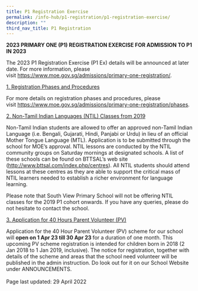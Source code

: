 ```yaml
---
title: P1 Registration Exercise
permalink: /info-hub/p1-registration/p1-registration-exercise/
description: ""
third_nav_title: P1 Registration
---
```

<p><strong>2023 PRIMARY ONE (P1) REGISTRATION EXERCISE FOR ADMISSION TO P1 IN 2023</strong></p>
<p>The 2023 P1 Registration Exercise (P1 Ex) details will be announced at later date. For more information, please visit&nbsp;<a href="https://www.moe.gov.sg/admissions/primary-one-registration/" target="_blank" rel="noopener">https://www.moe.gov.sg/admissions/primary-one-registration/</a>.</p>
<p><u>1. Registration Phases and Procedures</u></p>
<p>For more details on registration phases and procedures, please visit&nbsp;<a href="https://www.moe.gov.sg/admissions/primary-one-registration/phases" target=""><u>https://www.moe.gov.sg/admissions/primary-one-registration/phases</u></a>.</p>
<p><u>2. Non-Tamil Indian Languages (NTIL)&nbsp;Classes from 2019</u></p>
<p>Non-Tamil Indian students are allowed to offer an approved non-Tamil Indian Language (i.e. Bengali, Gujarati, Hindi, Panjabi or Urdu) in lieu of an official Mother Tongue Language (MTL).&nbsp;Application is to be submitted through the school for MOE&rsquo;s approval.&nbsp;NTIL lessons are conducted by the NTIL community groups on Saturday mornings at designated schools. A list of these schools can be found on BTTSAL&rsquo;s web site (<a href="http://www.bttsal.com/index.php/centres" target=""><u>http://www.bttsal.com/index.php/centres</u></a>). All NTIL students should attend lessons at these centres as they are able to support the critical mass of NTIL learners needed to establish a richer environment for language learning.&nbsp;</p>
<p>Please note that South View Primary School will not be offering NTIL classes for the 2019 P1 cohort onwards. If you have any queries, please do not hesitate to contact the school.</p>
<p><u>3. Application for 40 Hours Parent Volunteer (PV)</u></p>
<p>Application for the 40 Hour Parent Volunteer (PV) scheme for our school will <strong>open on 1 Apr 23 till 30 Apr 23 </strong> for a duration of one month. This upcoming PV scheme registration is intended for children born in 2018 (2 Jan 2018 to 1 Jan 2019, inclusive). The notice for registration, together with details of the scheme and areas that the school need volunteer will be published in the admin instruction. Do look out for it on our School Website under ANNOUNCEMENTS.<br /><br />Page last updated: 29 April 2022</p>